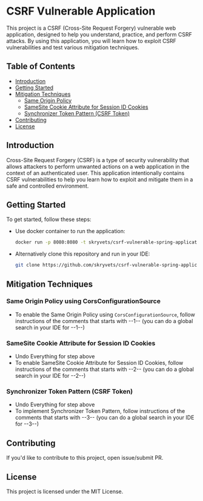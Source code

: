 # CSRF Vulnerable Application

This project is a CSRF (Cross-Site Request Forgery) vulnerable web application, designed to help you understand, practice, and perform CSRF attacks. By using this application, you will learn how to exploit CSRF vulnerabilities and test various mitigation techniques.

## Table of Contents

- [Introduction](#introduction)
- [Getting Started](#getting-started)
- [Mitigation Techniques](#mitigation-techniques)
    - [Same Origin Policy](#same-origin-policy-using-corsconfigurationsource)
    - [SameSite Cookie Attribute for Session ID Cookies](#samesite-cookie-attribute-for-session-id-cookies)
    - [Synchronizer Token Pattern (CSRF Token)](#synchronizer-token-pattern-csrf-token)
- [Contributing](#contributing)
- [License](#license)

## Introduction

Cross-Site Request Forgery (CSRF) is a type of security vulnerability that allows attackers to perform unwanted actions on a web application in the context of an authenticated user. This application intentionally contains CSRF vulnerabilities to help you learn how to exploit and mitigate them in a safe and controlled environment.

## Getting Started

To get started, follow these steps:

- Use docker container to run the application:

    ```bash
    docker run -p 8080:8080 -t skryvets/csrf-vulnerable-spring-application
    ```
   
- Alternatively clone this repository and run in your IDE:

    ```bash
    git clone https://github.com/skryvets/csrf-vulnerable-spring-application.git
    ```

## Mitigation Techniques

### Same Origin Policy using CorsConfigurationSource

- To enable the Same Origin Policy using `CorsConfigurationSource`, follow instructions of the comments that starts with --1-- (you can do a global search in your IDE for --1--)

### SameSite Cookie Attribute for Session ID Cookies
- Undo Everything for step above
- To enable SameSite Cookie Attribute for Session ID Cookies, follow instructions of the comments that starts with --2-- (you can do a global search in your IDE for --2--)

### Synchronizer Token Pattern (CSRF Token)
- Undo Everything for step above
- To implement Synchronizer Token Pattern, follow instructions of the comments that starts with --3-- (you can do a global search in your IDE for --3--)

## Contributing
If you'd like to contribute to this project, open issue/submit PR.

## License
This project is licensed under the MIT License.


